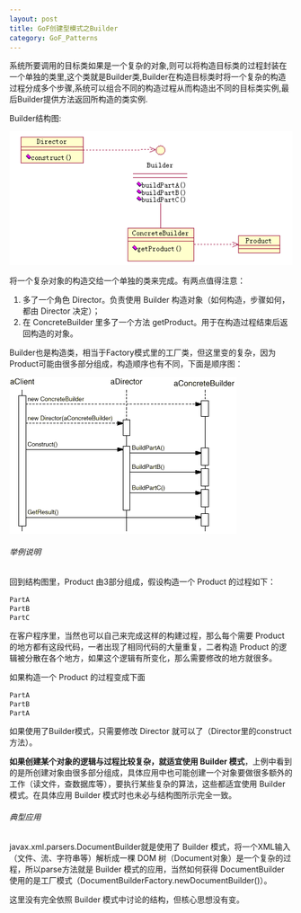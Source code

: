 ```yaml
---
layout: post
title: GoF创建型模式之Builder
category: GoF_Patterns
---
```


系统所要调用的目标类如果是一个复杂的对象,则可以将构造目标类的过程封装在一个单独的类里,这个类就是Builder类,Builder在构造目标类时将一个复杂的构造过程分成多个步骤,系统可以组合不同的构造过程从而构造出不同的目标类实例,最后Builder提供方法返回所构造的类实例.

Builder结构图:

![](/img/gof/builder.png)

将一个复杂对象的构造交给一个单独的类来完成。有两点值得注意：

1. 多了一个角色 Director。负责使用 Builder 构造对象（如何构造，步骤如何，都由 Director 决定）； 
2. 在 ConcreteBuilder 里多了一个方法 getProduct。用于在构造过程结束后返回构造的对象。 

Builder也是构造类，相当于Factory模式里的工厂类，但这里变的复杂，因为Product可能由很多部分组成，构造顺序也有不同，下面是顺序图： 

![](/img/gof/builder095.gif)

###### 举例说明

回到结构图里，Product 由3部分组成，假设构造一个 Product 的过程如下：

```
PartA
PartB
PartC
```

在客户程序里，当然也可以自己来完成这样的构建过程，那么每个需要 Product 的地方都有这段代码，一者出现了相同代码的大量重复，二者构造 Product 的逻辑被分散在各个地方，如果这个逻辑有所变化，那么需要修改的地方就很多。 

如果构造一个 Product 的过程变成下面 

```
PartA
PartB
PartA
```

如果使用了Builder模式，只需要修改 Director 就可以了（Director里的construct方法）。
 
**如果创建某个对象的逻辑与过程比较复杂，就适宜使用 Builder 模式**，上例中看到的是所创建对象由很多部分组成，具体应用中也可能创建一个对象要做很多额外的工作（读文件，查数据库等），要执行某些复杂的算法，这些都适宜使用 Builder 模式。在具体应用 Builder 模式时也未必与结构图所示完全一致。 

###### 典型应用

javax.xml.parsers.DocumentBuilder就是使用了 Builder 模式，将一个XML输入（文件、流、字符串等）解析成一棵 DOM 树（Document对象）是一个复杂的过程，所以parse方法就是 Builder 模式的应用，当然如何获得 DocumentBuilder 使用的是工厂模式（DocumentBuilderFactory.newDocumentBuilder()）。 

这里没有完全依照 Builder 模式中讨论的结构，但核心思想没有变。
